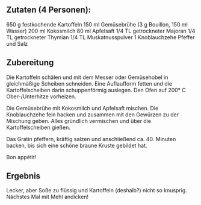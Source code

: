
## Zutaten (4 Personen):

650 g    festkochende Kartoffeln
150 ml    Gemüsebrühe (3 g Bouillon, 150 ml Wasser)
200 ml    Kokosmilch
80 ml    Apfelsaft
1/4 TL    getrockneter Majoran
1/4 TL    getrockneter Thymian
1/4 TL    Muskatnusspulver
1    Knoblauchzehe
    Pfeffer und Salz

## Zubereitung

Die Kartoffeln schälen und mit dem Messer oder Gemüsehobel in gleichmäßige Scheiben schneiden. Eine Auflaufform fetten und die Kartoffelscheiben darin schuppenförmig auslegen. Den Ofen auf 200° C Ober-/Unterhitze vorheizen.

Die Gemüsebrühe mit Kokosmilch und Apfelsaft mischen. Die Knoblauchzehe fein hacken und zusammen mit den Gewürzen zu der Mischung geben. Alles gründlich vermischen und über die Kartoffelscheiben gießen.

Das Gratin pfeffern, kräftig salzen und anschließend ca. 40. Minuten backen, bis sich eine schöne braune Kruste gebildet hat.

Bon appétit!

## Ergebnis

Lecker, aber Soße zu flüssig und Kartoffeln (deshalb?) nicht so knusprig. Nächstes Mal mit Mehl andicken!
